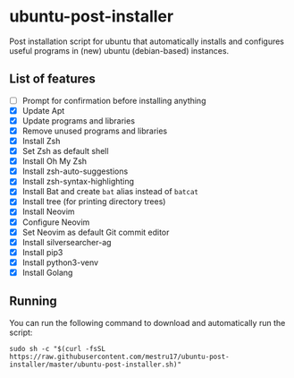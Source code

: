 # ubuntu-post-installer
Post installation script for ubuntu that automatically installs and configures useful programs in (new) ubuntu (debian-based) instances.

## List of features
- [ ] Prompt for confirmation before installing anything
- [x] Update Apt
- [x] Update programs and libraries
- [x] Remove unused programs and libraries
- [x] Install Zsh
- [x] Set Zsh as default shell
- [x] Install Oh My Zsh
- [x] Install zsh-auto-suggestions
- [x] Install zsh-syntax-highlighting
- [x] Install Bat and create `bat` alias instead of `batcat`
- [x] Install tree (for printing directory trees)
- [x] Install Neovim
- [x] Configure Neovim
- [x] Set Neovim as default Git commit editor
- [x] Install silversearcher-ag
- [x] Install pip3
- [x] Install python3-venv
- [x] Install Golang

## Running
You can run the following command to download and automatically run the script:
```shell
sudo sh -c "$(curl -fsSL https://raw.githubusercontent.com/mestru17/ubuntu-post-installer/master/ubuntu-post-installer.sh)"
```
